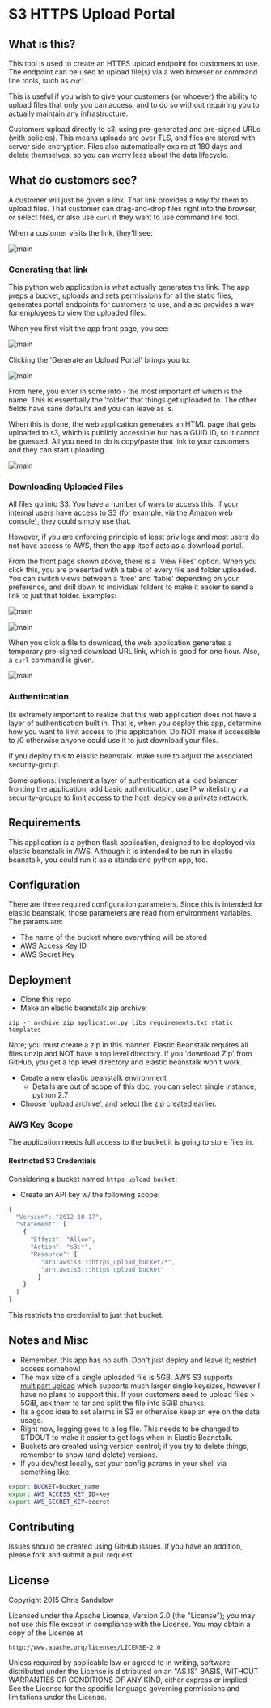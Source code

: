 # S3 HTTPS Upload Portal

## What is this?

This tool is used to create an HTTPS upload endpoint for customers to use. The endpoint can be used to upload file(s) via a web browser or command line tools, such as `curl`.

This is useful if you wish to give your customers (or whoever) the ability to upload files that only you can access, and to do so without requiring you to actually maintain any infrastructure. 

Customers upload directly to s3, using pre-generated and pre-signed URLs (with policies). This means uploads are over TLS, and files are stored with server side encryption. Files also automatically expire at 180 days and delete themselves, so you can worry less about the data lifecycle.

## What do customers see?

A customer will just be given a link. That link provides a way for them to upload files. That customer can drag-and-drop files right into the browser, or select files, or also use `curl` if they want to use command line tool.

When a customer visits the link, they'll see:

![main](screenshots/customer_view.png)


### Generating that link

This python web application is what actually generates the link. The app preps a bucket, uploads and sets permissions for all the static files, generates portal endpoints for customers to use, and also provides a way for employees to view the uploaded files.

When you first visit the app front page, you see:

![main](screenshots/front_page.png)

Clicking the 'Generate an Upload Portal' brings you to:

![main](screenshots/portal_gen_view.png)

From here, you enter in some info - the most important of which is the name. This is essentially the 'folder' that things get uploaded to. The other fields have sane defaults and you can leave as is.

When this is done, the web application generates an HTML page that gets uploaded to s3, which is publicly accessible but has a GUID ID, so it cannot be guessed. All you need to do is copy/paste that link to your customers and they can start uploading.

![main](screenshots/endpoint_created.png)

### Downloading Uploaded Files

All files go into S3. You have a number of ways to access this. If your internal users have access to S3 (for example, via the Amazon web console), they could simply use that.

However, if you are enforcing principle of least privilege and most users do not have access to AWS, then the app itself acts as a download portal.

From the front page shown above, there is a 'View Files' option. When you click this, you are presented with a table of every file and folder uploaded. You can switch views between a 'tree' and 'table' depending on your preference, and drill down to individual folders to make it easier to send a link to just that folder. Examples:

![main](screenshots/files_table_view.png)

![main](screenshots/files_tree_view.png)

When you click a file to download, the web application generates a temporary pre-signed download URL link, which is good for one hour. Also, a `curl` command is given.

![main](screenshots/file_dl_link.png)

### Authentication

Its extremely important to realize that this web application does not have a layer of authentication built in. That is, when you deploy this app, determine how you want to limit access to this application. Do NOT make it accessible to /0 otherwise anyone could use it to just download your files.

If you deploy this to elastic beanstalk, make sure to adjust the associated security-group.

Some options: implement a layer of authentication at a load balancer fronting the application, add basic authentication, use IP whitelisting via security-groups to limit access to the host, deploy on a private network.

## Requirements

This application is a python flask application, designed to be deployed via elastic beanstalk in AWS. Although it is intended to be run in elastic beanstalk, you could run it as a standalone python app, too.

## Configuration

There are three required configuration parameters. Since this is intended for elastic beanstalk, those parameters are read from environment variables. The params are:

* The name of the bucket where everything will be stored
* AWS Access Key ID
* AWS Secret Key

## Deployment

* Clone this repo
* Make an elastic beanstalk zip archive:

`zip -r archive.zip application.py libs requirements.txt static templates`

Note; you must create a zip in this manner. Elastic Beanstalk requires all files unzip and NOT have a top level directory. If you 'download Zip' from GitHub, you get a top level directory and elastic beanstalk won't work.

* Create a new elastic beanstalk environment
  * Details are out of scope of this doc; you can select single instance, python 2.7
* Choose 'upload archive', and select the zip created earlier.


### AWS Key Scope

The application needs full access to the bucket it is going to store files in. 

#### Restricted S3 Credentials

Considering a bucket named `https_upload_bucket`:

* Create an API key w/ the following scope:

```js
{
  "Version": "2012-10-17",
  "Statement": [
    {
      "Effect": "Allow",
      "Action": "s3:*",
      "Resource": [
         "arn:aws:s3:::https_upload_bucket/*",
         "arn:aws:s3:::https_upload_bucket"
        ]
    }
  ]
}
```

This restricts the credential to just that bucket.

## Notes and Misc

* Remember, this app has no auth. Don't just deploy and leave it; restrict access somehow!
* The max size of a single uploaded file is 5GB. AWS S3 supports [multipart upload](http://docs.aws.amazon.com/AmazonS3/latest/API/mpUploadInitiate.html) which supports much larger single keysizes, however I have no plans to support this. If your customers need to upload files > 5GiB, ask them to tar and split the file into 5GiB chunks.
* Its a good idea to set alarms in S3 or otherwise keep an eye on the data usage.
* Right now, logging goes to a log file. This needs to be changed to STDOUT to make it easier to get logs when in Elastic Beanstalk.
* Buckets are created using version control; if you try to delete things, remember to show (and delete) versions.
* If you dev/test locally, set your config params in your shell via something like:

```bash
export BUCKET=bucket_name
export AWS_ACCESS_KEY_ID=key
export AWS_SECRET_KEY=secret
```

## Contributing

Issues should be created using GitHub issues. If you have an addition, please fork and submit a pull request.

## License 

Copyright 2015 Chris Sandulow

Licensed under the Apache License, Version 2.0 (the "License");
you may not use this file except in compliance with the License.
You may obtain a copy of the License at

    http://www.apache.org/licenses/LICENSE-2.0

Unless required by applicable law or agreed to in writing, software
distributed under the License is distributed on an "AS IS" BASIS,
WITHOUT WARRANTIES OR CONDITIONS OF ANY KIND, either express or implied.
See the License for the specific language governing permissions and
limitations under the License.